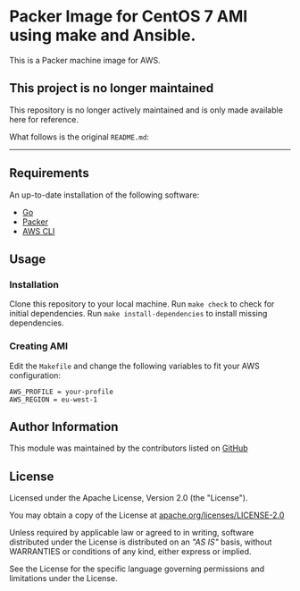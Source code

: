 # Packer Image for CentOS 7 AMI using make and Ansible.

This is a Packer machine image for AWS.

## This project is no longer maintained

This repository is no longer actively maintained and is only made available here for reference.

What follows is the original `README.md`:

---

## Requirements

An up-to-date installation of the following software:

* [Go](https://golang.org/doc/install)
* [Packer](https://www.packer.io/downloads.html)
* [AWS CLI](http://docs.aws.amazon.com/cli/latest/userguide/installing.html)

## Usage

### Installation

Clone this repository to your local machine.
Run `make check` to check for initial dependencies.
Run `make install-dependencies` to install missing dependencies.

### Creating AMI

Edit the `Makefile` and change the following variables to fit your AWS configuration:

```
AWS_PROFILE = your-profile
AWS_REGION = eu-west-1
```

## Author Information

This module was maintained by the contributors listed on [GitHub](https://github.com/operatehappy/terraform-aws-route53-github-verification/graphs/contributors)

## License

Licensed under the Apache License, Version 2.0 (the "License").

You may obtain a copy of the License at [apache.org/licenses/LICENSE-2.0](http://www.apache.org/licenses/LICENSE-2.0)

Unless required by applicable law or agreed to in writing, software distributed under the License is distributed on an _"AS IS"_ basis, without WARRANTIES or conditions of any kind, either express or implied.

See the License for the specific language governing permissions and limitations under the License.
